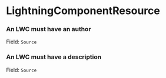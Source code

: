 # LightningComponentResource
### An LWC must have an author
Field: `Source`


### An LWC must have a description
Field: `Source`

